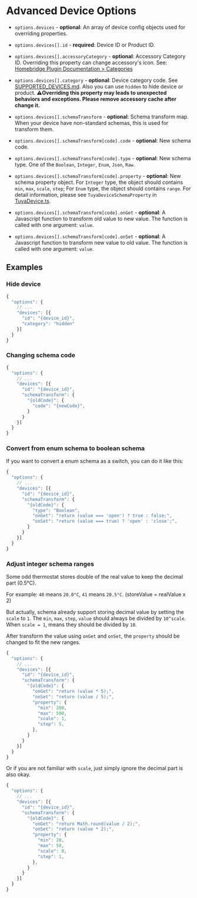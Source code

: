 # Advanced Device Options

- `options.devices` - **optional**: An array of device config objects used for overriding properties.
- `options.devices[].id` - **required**: Device ID or Product ID.
- `options.devices[].accessoryCategory` - **optional**: Accessory Category ID. Overriding this property can change accessory's icon. See: [Homebridge Plugin Documentation > Categories](https://developers.homebridge.io/#/categories)
- `options.devices[].category` - **optional**: Device category code. See [SUPPORTED_DEVICES.md](./SUPPORTED_DEVICES.md). Also you can use `hidden` to hide device or product. **⚠️Overriding this property may leads to unexpected behaviors and exceptions. Please remove accessory cache after change it.**

- `options.devices[].schemaTransform` - **optional**: Schema transform map. When your device have non-standard schemas, this is used for transform them.
- `options.devices[].schemaTransform[code].code` - **optional**: New schema code.
- `options.devices[].schemaTransform[code].type` - **optional**: New schema type. One of the `Boolean`, `Integer`, `Enum`, `Json`, `Raw`.
- `options.devices[].schemaTransform[code].property` - **optional**: New schema property object. For `Integer` type, the object should contains `min`, `max`, `scale`, `step`; For `Enum` type, the object should contains `range`. For detail information, please see `TuyaDeviceSchemaProperty` in [TuyaDevice.ts](./src/device/TuyaDevice.ts).
- `options.devices[].schemaTransform[code].onGet` - **optional**: A Javascript function to transform old value to new value. The function is called with one argument: `value`.
- `options.devices[].schemaTransform[code].onSet` - **optional**: A Javascript function to transform new value to old value. The function is called with one argument: `value`.

## Examples

### Hide device

```js
{
  "options": {
    // ...
    "devices": [{
      "id": "{device_id}",
      "category": "hidden"
    }]
  }
}
```

### Changing schema code

```js
{
  "options": {
    // ...
    "devices": [{
      "id": "{device_id}",
      "schemaTransform": {
        "{oldCode}": {
          "code": "{newCode}",
        }
      }
    }]
  }
}
```

### Convert from enum schema to boolean schema

If you want to convert a enum schema as a switch, you can do it like this:

```js
{
  "options": {
    // ...
    "devices": [{
      "id": "{device_id}",
      "schemaTransform": {
        "{oldCode}": {
          "type": "Boolean",
          "onGet": "return (value === 'open') ? true : false;",
          "onSet": "return (value === true) ? 'open' : 'close';",
        }
      }
    }]
  }
}
```

### Adjust integer schema ranges

Some odd thermostat stores double of the real value to keep the decimal part (0.5°C).

For example: `40` means `20.0°C`, `41` means `20.5°C`. (storeValue = realValue x 2)

But actually, schema already support storing decimal value by setting the `scale` to `1`. The `min`, `max`, `step`, `value` should always be divided by `10^scale`. When `scale = 1`, means they should be divided by `10`.

After transform the value using `onGet` and `onSet`, the `property` should be changed to fit the new ranges.

```js
{
  "options": {
    // ...
    "devices": [{
      "id": "{device_id}",
      "schemaTransform": {
        "{oldCode}": {
          "onGet": "return (value * 5);",
          "onSet": "return (value / 5);",
          "property": {
            "min": 200,
            "max": 500,
            "scale": 1,
            "step": 5,
          },
        }
      }
    }]
  }
}
```

Or if you are not familiar with `scale`, just simply ignore the decimal part is also okay.

```js
{
  "options": {
    // ...
    "devices": [{
      "id": "{device_id}",
      "schemaTransform": {
        "{oldCode}": {
          "onGet": "return Math.round(value / 2);",
          "onSet": "return (value * 2);",
          "property": {
            "min": 20,
            "max": 50,
            "scale": 0,
            "step": 1,
          },
        }
      }
    }]
  }
}
```
